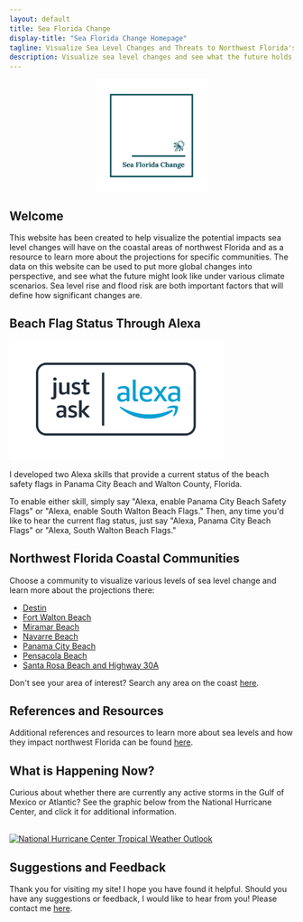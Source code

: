 ```yaml
---
layout: default
title: Sea Florida Change
display-title: "Sea Florida Change Homepage"
tagline: Visualize Sea Level Changes and Threats to Northwest Florida's Coastal Areas
description: Visualize sea level changes and see what the future holds in northwest Florida's coastal areas.
---
```


<img src="/img/logo_transparent.png" alt="Sea Florida Change Logo" style="height:200px;width:200px;margin-left:auto;margin-right:auto;display:block">

## Welcome

This website has been created to help visualize the potential impacts sea level changes will have on the coastal areas of northwest Florida and as a resource to learn more about the projections for specific communities. The data on this website can be used to put more global changes into perspective, and see what the future might look like under various climate scenarios. Sea level rise and flood risk are both important factors that will define how significant changes are.

## Beach Flag Status Through Alexa

<a href="https://www.amazon.com/dp/B0B1M6ZC75?ref&ref=cm_sw_em_r_as_dp_UNqfq3K6RDMoO"><img src="/img/just-ask-alexa-skill-image.png" alt="Just Ask Alexa - Panama City Beach Flags Safety Skill" class="center"></a>

I developed two Alexa skills that provide a current status of the beach safety flags in Panama City Beach and Walton County, Florida.

To enable either skill, simply say "Alexa, enable Panama City Beach Safety Flags" or "Alexa, enable South Walton Beach Flags." Then, any time you'd like to hear the current flag status, just say "Alexa, Panama City Beach Flags" or "Alexa, South Walton Beach Flags."

## Northwest Florida Coastal Communities

Choose a community to visualize various levels of sea level change and learn more about the projections there:

- [Destin](/communities/destin)
- [Fort Walton Beach](/communities/fort-walton-beach)
- [Miramar Beach](/communities/miramar-beach)
- [Navarre Beach](/communities/navarre-beach)
- [Panama City Beach](/communities/panama-city-beach)
- [Pensacola Beach](/communities/pensacola-beach)
- [Santa Rosa Beach and Highway 30A](/communities/santa-rosa-beach-30a)

Don't see your area of interest? Search any area on the coast [here](/communities/custom-location).

## References and Resources

Additional references and resources to learn more about sea levels and how they impact northwest Florida can be found [here](/additional-resources).

## What is Happening Now?

Curious about whether there are currently any active storms in the Gulf of Mexico or Atlantic? See the graphic below from the National Hurricane Center, and click it for additional information.

<br>
<a href="https://www.nhc.noaa.gov/text/MIATWDAT.shtml"> <img src="https://www.nhc.noaa.gov/xgtwo/two_atl_7d0.png" alt="National Hurricane Center Tropical Weather Outlook" class="preview-image"/></a>

## Suggestions and Feedback

Thank you for visiting my site! I hope you have found it helpful. Should you have any suggestions or feedback, I would like to hear from you! Please contact me [here](/contact-me).

